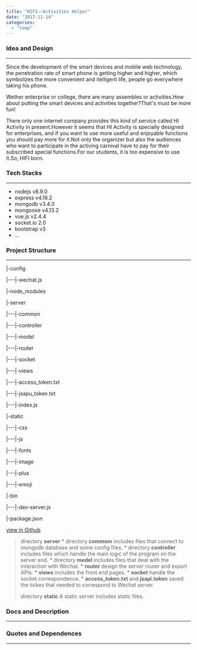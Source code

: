 ```yaml
---
title: "HIFI——Activities Helper"
date: "2017-11-14"
categories: 
  - "temp"
---
```


### Idea and Design

* * *

Since the development of the smart devices and moblie web technology, the penetration rate of smart phone is getting higher and higher, which symbolizes the more convenient and itelligent life, people go everywhere taking his phone.

Wether enterprise or college, there are many assembles or activities.How about putting the smart devices and activities together?That's must be more fun!

There only one internet company provides this kind of service called HI Activity in present.However it seems that HI Activity is specially designed for enterprises, and if you want to use more useful and enjoyable functions you should pay more for it.Not only the organizer but also the audiences who want to participate in the activing carnival have to pay for their subscribed special functions.For our students, it is too expensive to use it.So, HIFI born.

### Tech Stacks

* * *

- nodejs v8.9.0
- express v4.16.2
- mongodb v3.4.0
- mongoose v4.13.2
- vue.js v2.4.4
- socket.io 2.0
- bootstrap v3
- ...

### Project Structure

* * *

|-config

|---|-wechat.js

|-node\_modules

|-server

|---|-common

|---|-controller

|---|-model

|---|-router

|---|-socket

|---|-views

|---|-access\_token.txt

|---|-jsapu\_token.txt

|---|-index.js

|-static

|---|-css

|---|-js

|---|-fonts

|---|-image

|---|-plus

|---|-emoji

|-bin

|---|-dev-server.js

|-package.json

[view in Github](https://github.com/PorYoung/hifi_wechat)

> directory **server** \* directory **commom** includes files that connect to mongodb database and some config files. \* directory **controller** includes files which handle the main logic of the program on the server end. \* directory **medel** includes files that deal with the interaction with Wechat. \* **router** design the server router and export APIs. \* **views** includes the front end pages. \* **socket** handle the socket correspondence. \* **access\_token.txt** and **jsapi.token** saved the tickes that needed to correspond to Wechat server.
> 
> directory **static** A static server includes static files.

### Docs and Description

* * *

### Quotes and Dependences

* * *
